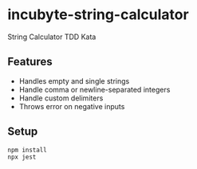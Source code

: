 # incubyte-string-calculator
String Calculator TDD Kata

## Features
- Handles empty and single strings
- Handle comma or newline-separated integers
- Handle custom delimiters
- Throws error on negative inputs

## Setup
```bash
npm install
npx jest